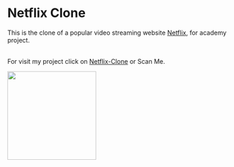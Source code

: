 # Netflix Clone

This is the clone of a popular video streaming website [Netflix](https://netflix.com/browse), for academy project.

<br>For visit my project click on [Netflix-Clone](https://chry2512.github.io/netflix-clone/) or Scan Me.

<img src="https://github.com/chry2512/netflix-clone/assets/91950577/675de6e8-71dc-4cc0-891c-dfe517d135ec" width="200">
